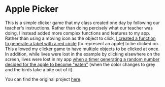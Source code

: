 # Apple Picker

This is a simple clicker game that my class created one day by following our
teacher's instructions. Rather than doing percisely what our teacher was doing,
I instead added more complex functions and features to my app. Rather than using
a moving icon as the object to click, [I created a function to generate a label
with a red circle](code.js#L66-L80) (to represent an apple) to be clicked on. 
This allowed my clicker game to have multiple objects to be clicked at once. 
In addition, while lives were lost in the example by clicking elsewhere on the 
screen, lives were lost in my app [when a timer generating a random number 
decided for the apple to become "eaten"](code.js#L82-L92) (when the color changes 
to grey and the birds take a bite out of it).

You can find the original project [here](https://studio.code.org/projects/applab/aDnWQYFh7r5wfbkBLDmmjhFmRcZTrtl-rxK14Ugad4U).
